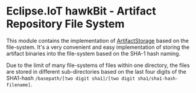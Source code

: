 Eclipse.IoT hawkBit - Artifact Repository File System
===
This module contains the implementation of [ArtifactStorage](../hawkbit-artifact-api/src/main/java/org/eclipse/hawkbit/artifact/ArtifactStorage.java) based on the file-system.
It's a very convenient and easy implementation of storing the artifact binaries into the file-system based on the SHA-1 hash naming.

Due to the limit of many file-systems of files within one directory, the files
are stored in different sub-directories based on the last four digits of the
SHA1-hash `/basepath/[two digit sha1]/[two digit sha1/sha1-hash-filename]`.
